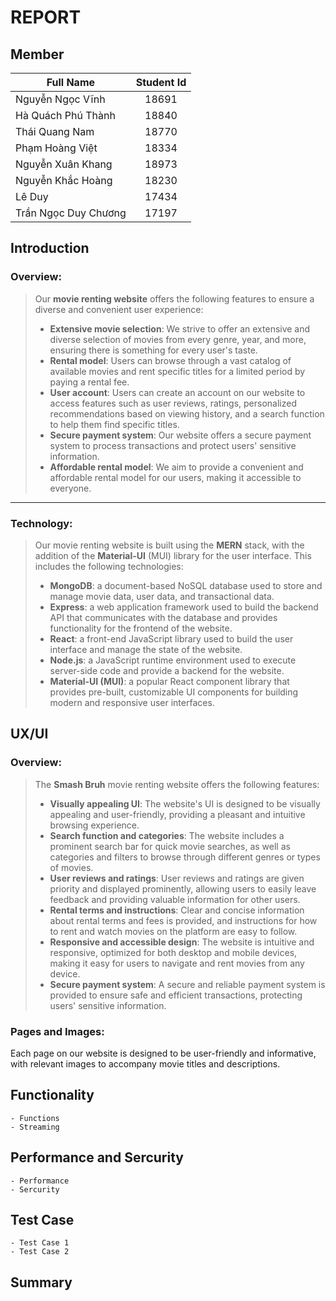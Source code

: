 # REPORT
## Member
| Full Name  | Student Id |
| ---------  | :---: |
| Nguyễn Ngọc Vĩnh  | 18691 |
| Hà Quách Phú Thành | 18840 |
| Thái Quang Nam | 18770 |
| Phạm Hoàng Việt | 18334 |
| Nguyễn Xuân Khang | 18973 |
| Nguyễn Khắc Hoàng | 18230 |
| Lê Duy | 17434 |
| Trần Ngọc Duy Chương | 17197 |

## Introduction
### Overview:
>Our **movie renting website** offers the following features to ensure a diverse and convenient user experience:
>- **Extensive movie selection**: We strive to offer an extensive and diverse selection of movies from every genre, year, and more, ensuring there is something for every user's taste.
>- **Rental model**: Users can browse through a vast catalog of available movies and rent specific titles for a limited period by paying a rental fee.
>- **User account**: Users can create an account on our website to access features such as user reviews, ratings, personalized recommendations based on viewing history, and a search function to help them find specific titles.
>- **Secure payment system**: Our website offers a secure payment system to process transactions and protect users' sensitive information.
>- **Affordable rental model**: We aim to provide a convenient and affordable rental model for our users, making it accessible to everyone.
***
### Technology:
>Our movie renting website is built using the **MERN** stack, with the addition of the **Material-UI** (MUI) library for the user interface. This includes the following technologies:
>- **MongoDB**: a document-based NoSQL database used to store and manage movie data, user data, and transactional data.
>- **Express**: a web application framework used to build the backend API that communicates with the database and provides functionality for the frontend of the website.
>- **React**: a front-end JavaScript library used to build the user interface and manage the state of the website.
>- **Node.js**: a JavaScript runtime environment used to execute server-side code and provide a backend for the website.
>- **Material-UI (MUI)**: a popular React component library that provides pre-built, customizable UI components for building modern and responsive user interfaces.


## UX/UI
### Overview:
> The **Smash Bruh** movie renting website offers the following features:
>- **Visually appealing UI**: The website's UI is designed to be visually appealing and user-friendly, providing a pleasant and intuitive browsing experience.
>- **Search function and categories**: The website includes a prominent search bar for quick movie searches, as well as categories and filters to browse through different genres or types of movies.
>- **User reviews and ratings**: User reviews and ratings are given priority and displayed prominently, allowing users to easily leave feedback and providing valuable information for other users.
>- **Rental terms and instructions**: Clear and concise information about rental terms and fees is provided, and instructions for how to rent and watch movies on the platform are easy to follow.
>- **Responsive and accessible design**: The website is intuitive and responsive, optimized for both desktop and mobile devices, making it easy for users to navigate and rent movies from any device.
>- **Secure payment system**: A secure and reliable payment system is provided to ensure safe and efficient transactions, protecting users' sensitive information.

### Pages and Images:
Each page on our website is designed to be user-friendly and informative, with relevant images to accompany movie titles and descriptions.


## Functionality
    - Functions
    - Streaming

## Performance and Sercurity
    - Performance
    - Sercurity

## Test Case
    - Test Case 1
    - Test Case 2
  
## Summary
